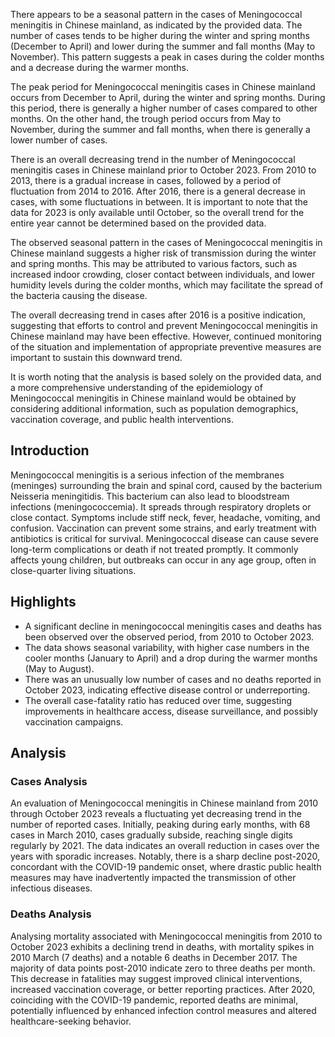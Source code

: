 There appears to be a seasonal pattern in the cases of Meningococcal meningitis in Chinese mainland, as indicated by the provided data. The number of cases tends to be higher during the winter and spring months (December to April) and lower during the summer and fall months (May to November). This pattern suggests a peak in cases during the colder months and a decrease during the warmer months.

The peak period for Meningococcal meningitis cases in Chinese mainland occurs from December to April, during the winter and spring months. During this period, there is generally a higher number of cases compared to other months. On the other hand, the trough period occurs from May to November, during the summer and fall months, when there is generally a lower number of cases.

There is an overall decreasing trend in the number of Meningococcal meningitis cases in Chinese mainland prior to October 2023. From 2010 to 2013, there is a gradual increase in cases, followed by a period of fluctuation from 2014 to 2016. After 2016, there is a general decrease in cases, with some fluctuations in between. It is important to note that the data for 2023 is only available until October, so the overall trend for the entire year cannot be determined based on the provided data.

The observed seasonal pattern in the cases of Meningococcal meningitis in Chinese mainland suggests a higher risk of transmission during the winter and spring months. This may be attributed to various factors, such as increased indoor crowding, closer contact between individuals, and lower humidity levels during the colder months, which may facilitate the spread of the bacteria causing the disease.

The overall decreasing trend in cases after 2016 is a positive indication, suggesting that efforts to control and prevent Meningococcal meningitis in Chinese mainland may have been effective. However, continued monitoring of the situation and implementation of appropriate preventive measures are important to sustain this downward trend.

It is worth noting that the analysis is based solely on the provided data, and a more comprehensive understanding of the epidemiology of Meningococcal meningitis in Chinese mainland would be obtained by considering additional information, such as population demographics, vaccination coverage, and public health interventions.

## Introduction

Meningococcal meningitis is a serious infection of the membranes (meninges) surrounding the brain and spinal cord, caused by the bacterium Neisseria meningitidis. This bacterium can also lead to bloodstream infections (meningococcemia). It spreads through respiratory droplets or close contact. Symptoms include stiff neck, fever, headache, vomiting, and confusion. Vaccination can prevent some strains, and early treatment with antibiotics is critical for survival. Meningococcal disease can cause severe long-term complications or death if not treated promptly. It commonly affects young children, but outbreaks can occur in any age group, often in close-quarter living situations.

## Highlights

- A significant decline in meningococcal meningitis cases and deaths has been observed over the observed period, from 2010 to October 2023. <br/>
- The data shows seasonal variability, with higher case numbers in the cooler months (January to April) and a drop during the warmer months (May to August). <br/>
- There was an unusually low number of cases and no deaths reported in October 2023, indicating effective disease control or underreporting. <br/>
- The overall case-fatality ratio has reduced over time, suggesting improvements in healthcare access, disease surveillance, and possibly vaccination campaigns. <br/>

## Analysis

### Cases Analysis

An evaluation of Meningococcal meningitis in Chinese mainland from 2010 through October 2023 reveals a fluctuating yet decreasing trend in the number of reported cases. Initially, peaking during early months, with 68 cases in March 2010, cases gradually subside, reaching single digits regularly by 2021. The data indicates an overall reduction in cases over the years with sporadic increases. Notably, there is a sharp decline post-2020, concordant with the COVID-19 pandemic onset, where drastic public health measures may have inadvertently impacted the transmission of other infectious diseases.

### Deaths Analysis

Analysing mortality associated with Meningococcal meningitis from 2010 to October 2023 exhibits a declining trend in deaths, with mortality spikes in 2010 March (7 deaths) and a notable 6 deaths in December 2017. The majority of data points post-2010 indicate zero to three deaths per month. This decrease in fatalities may suggest improved clinical interventions, increased vaccination coverage, or better reporting practices. After 2020, coinciding with the COVID-19 pandemic, reported deaths are minimal, potentially influenced by enhanced infection control measures and altered healthcare-seeking behavior.
